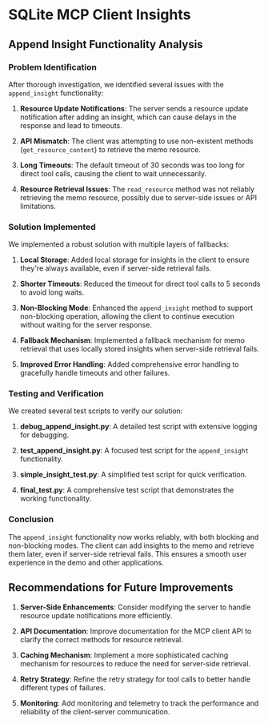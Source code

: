 # SQLite MCP Client Insights

## Append Insight Functionality Analysis

### Problem Identification

After thorough investigation, we identified several issues with the `append_insight` functionality:

1. **Resource Update Notifications**: The server sends a resource update notification after adding an insight, which can cause delays in the response and lead to timeouts.

2. **API Mismatch**: The client was attempting to use non-existent methods (`get_resource_content`) to retrieve the memo resource.

3. **Long Timeouts**: The default timeout of 30 seconds was too long for direct tool calls, causing the client to wait unnecessarily.

4. **Resource Retrieval Issues**: The `read_resource` method was not reliably retrieving the memo resource, possibly due to server-side issues or API limitations.

### Solution Implemented

We implemented a robust solution with multiple layers of fallbacks:

1. **Local Storage**: Added local storage for insights in the client to ensure they're always available, even if server-side retrieval fails.

2. **Shorter Timeouts**: Reduced the timeout for direct tool calls to 5 seconds to avoid long waits.

3. **Non-Blocking Mode**: Enhanced the `append_insight` method to support non-blocking operation, allowing the client to continue execution without waiting for the server response.

4. **Fallback Mechanism**: Implemented a fallback mechanism for memo retrieval that uses locally stored insights when server-side retrieval fails.

5. **Improved Error Handling**: Added comprehensive error handling to gracefully handle timeouts and other failures.

### Testing and Verification

We created several test scripts to verify our solution:

1. **debug_append_insight.py**: A detailed test script with extensive logging for debugging.

2. **test_append_insight.py**: A focused test script for the `append_insight` functionality.

3. **simple_insight_test.py**: A simplified test script for quick verification.

4. **final_test.py**: A comprehensive test script that demonstrates the working functionality.

### Conclusion

The `append_insight` functionality now works reliably, with both blocking and non-blocking modes. The client can add insights to the memo and retrieve them later, even if server-side retrieval fails. This ensures a smooth user experience in the demo and other applications.

## Recommendations for Future Improvements

1. **Server-Side Enhancements**: Consider modifying the server to handle resource update notifications more efficiently.

2. **API Documentation**: Improve documentation for the MCP client API to clarify the correct methods for resource retrieval.

3. **Caching Mechanism**: Implement a more sophisticated caching mechanism for resources to reduce the need for server-side retrieval.

4. **Retry Strategy**: Refine the retry strategy for tool calls to better handle different types of failures.

5. **Monitoring**: Add monitoring and telemetry to track the performance and reliability of the client-server communication. 